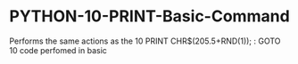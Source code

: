 # PYTHON-10-PRINT-Basic-Command
Performs the same actions as the 10 PRINT CHR$(205.5+RND(1)); : GOTO 10 code perfomed in basic
